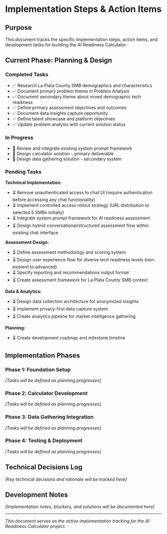 # Implementation Steps & Action Items

## Purpose

This document tracks the specific implementation steps, action items, and development tasks for building the AI Readiness Calculator.

## Current Phase: Planning & Design

### Completed Tasks
- ✅ Research La Plata County SMB demographics and characteristics
- ✅ Document primary problem theme in Problem Analysis
- ✅ Document secondary theme about mixed demographic tech readiness
- ✅ Define primary assessment objectives and outcomes
- ✅ Document data insights capture opportunity
- ✅ Define talent showcase and platform objectives
- ✅ Update problem analysis with current solution status

### In Progress
- 🔄 Review and integrate existing system prompt framework
- 🔄 Design calculator solution - primary deliverable
- 🔄 Design data gathering solution - secondary system

### Pending Tasks

**Technical Implementation:**
- ⏳ Remove unauthenticated access to chat UI (require authentication before accessing any chat functionality)
- ⏳ Implement controlled access rollout strategy (URL distribution to selected 5 SMBs initially)
- ⏳ Integrate system prompt framework for AI readiness assessment
- ⏳ Design hybrid conversational/structured assessment flow within existing chat interface

**Assessment Design:**
- ⏳ Define assessment methodology and scoring system
- ⏳ Design user experience flow for diverse tech readiness levels (non-existent to advanced)
- ⏳ Specify reporting and recommendations output format
- ⏳ Create assessment framework for La Plata County SMB context

**Data & Analytics:**
- ⏳ Design data collection architecture for anonymized insights
- ⏳ Implement privacy-first data capture system
- ⏳ Create analytics pipeline for market intelligence gathering

**Planning:**
- ⏳ Create development roadmap and milestone timeline

## Implementation Phases

### Phase 1: Foundation Setup
*[Tasks will be defined as planning progresses]*

### Phase 2: Calculator Development
*[Tasks will be defined as planning progresses]*

### Phase 3: Data Gathering Integration
*[Tasks will be defined as planning progresses]*

### Phase 4: Testing & Deployment
*[Tasks will be defined as planning progresses]*

## Technical Decisions Log

*[Key technical decisions and rationale will be tracked here]*

## Development Notes

*[Implementation notes, blockers, and solutions will be documented here]*

---

*This document serves as the active implementation tracking for the AI Readiness Calculator project.*